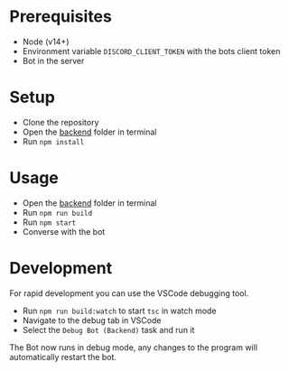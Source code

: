 # Prerequisites
- Node (v14+)
- Environment variable `DISCORD_CLIENT_TOKEN` with the bots client token
- Bot in the server

# Setup
- Clone the repository
- Open the [backend](backend) folder in terminal
- Run `npm install`

# Usage
- Open the [backend](backend) folder in terminal
- Run `npm run build`
- Run `npm start`
- Converse with the bot

# Development
For rapid development you can use the VSCode debugging tool.
- Run `npm run build:watch` to start `tsc` in watch mode
- Navigate to the debug tab in VSCode
- Select the `Debug Bot (Backend)` task and run it

The Bot now runs in debug mode, any changes to the program will automatically restart the bot.